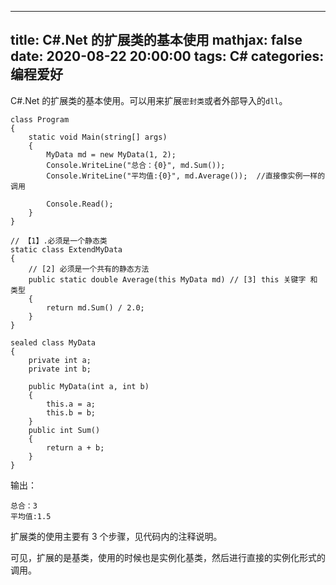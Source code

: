 ﻿
---
title: C#.Net 的扩展类的基本使用
mathjax: false
date: 2020-08-22 20:00:00
tags: C#
categories: 编程爱好
---

C#.Net 的扩展类的基本使用。可以用来扩展`密封类`或者外部导入的`dll`。

<!--more-->

```CSharp
class Program
{
    static void Main(string[] args)
    {
        MyData md = new MyData(1, 2);
        Console.WriteLine("总合：{0}", md.Sum());
        Console.WriteLine("平均值:{0}", md.Average());  //直接像实例一样的调用

        Console.Read();
    }
}

// 【1】.必须是一个静态类
static class ExtendMyData
{
    // [2] 必须是一个共有的静态方法
    public static double Average(this MyData md) // [3] this 关键字 和 类型
    {
        return md.Sum() / 2.0;
    }
}

sealed class MyData
{
    private int a;
    private int b;

    public MyData(int a, int b)
    {
        this.a = a;
        this.b = b;
    }
    public int Sum()
    {
        return a + b;
    }
}
```

输出：

```CSharp
总合：3
平均值:1.5
```

扩展类的使用主要有 3 个步骤，见代码内的注释说明。

可见，扩展的是基类，使用的时候也是实例化基类，然后进行直接的实例化形式的调用。

